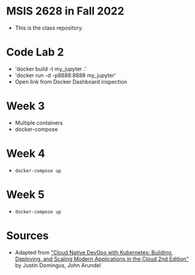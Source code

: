 # MSIS 2628 in Fall 2022

* This is the class repository. 

# Code Lab 2
* 'docker build -t my_jupyter .'
* 'docker run -d -p8888:8888 my_jupyter'
* Open link from Docker Dashboard inspection

# Week 3
* Multiple containers
* docker-compose

# Week 4
* `docker-compose up` 

# Week 5
* `docker-compose up`

# Sources

* Adapted from ["Cloud Native DevOps with Kubernetes: Building, Deploying, and Scaling Modern Applications in the Cloud 2nd Edition"](https://www.amazon.com/Cloud-Native-DevOps-Kubernetes-Applications/dp/1098116828/ref=sr_1_1?crid=1O5M7HDU6UM3D&keywords=Cloud+Native+DevOps+with+Kubernetes&qid=1662092053&sprefix=cloud+native+devops+with+kubernetes%2Caps%2C260&sr=8-1) by Justin Domingus, John Arundel
